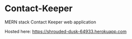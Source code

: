 # Contact-Keeper
MERN stack Contact Keeper web application 

Hosted here:   https://shrouded-dusk-64933.herokuapp.com
